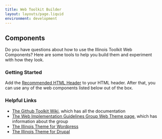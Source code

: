 ```yaml
---
title: Web Toolkit Builder
layout: layouts/page.liquid
environment: development
---
```


## Components

Do you have questions about how to use the Illinois Toolkit Web Components? Here are some tools to help you build them and experiment with how they look.

### Getting Started

Add the <a href="https://github.com/web-illinois/toolkit/wiki/Recommended-HTML-Header">Recommended HTML Header</a> to your HTML header. After that, you can use any of the web components listed below out of the box.

### Helpful Links
* <a href="https://go.illinois.edu/webtoolkit">The Github Toolkit Wiki</a>, which has all the documentation
* <a href="https://webtheme.illinois.edu/">The Web Implementation Guidelines Group Web Theme page</a>, which has information about the group
* <a href="https://wordpress.webtheme.illinois.edu/">The Illinois Theme for Wordpress</a>
* <a href="https://drupal.webtheme.illinois.edu/">The Illinois Theme for Drupal</a>

